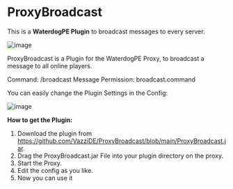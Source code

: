 # ProxyBroadcast

This is a **WaterdogPE Plugin** to broadcast messages to every server.

![image](https://user-images.githubusercontent.com/45903049/119040081-44d59800-b9b5-11eb-8031-6d3f9e841fbf.png)

ProxyBroadcast is a Plugin for the WaterdogPE Proxy, to broadcast a message to all online players.

Command: /broadcast Message
Permission: broadcast.command

You can easily change the Plugin Settings in the Config:

![image](https://user-images.githubusercontent.com/45903049/119231975-a451b600-bb23-11eb-944b-6aab5def5d88.png)

**How to get the Plugin:**

1. Download the plugin from https://github.com/VazziDE/ProxyBroadcast/blob/main/ProxyBroadcast.jar.
2. Drag the ProxyBroadcast.jar File into your plugin directory on the proxy.
3. Start the Proxy.
4. Edit the config as you like.
5. Now you can use it
